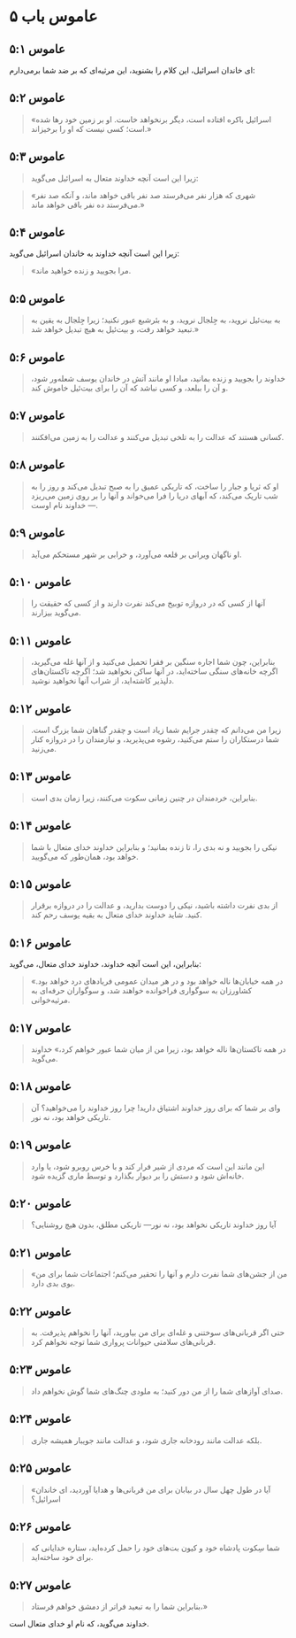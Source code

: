# عاموس باب ۵

## عاموس ۵:۱

ای خاندان اسرائیل، این کلام را بشنوید، این مرثیه‌ای که بر ضد شما برمی‌دارم:

## عاموس ۵:۲

> «اسرائیل باکره افتاده است،
> دیگر برنخواهد خاست.
> او بر زمین خود رها شده است؛
> کسی نیست که او را برخیزاند.»

## عاموس ۵:۳

> زیرا این است آنچه خداوند متعال به اسرائیل می‌گوید:

> «شهری که هزار نفر می‌فرستد
> صد نفر باقی خواهد ماند،
> و آنکه صد نفر می‌فرستد
> ده نفر باقی خواهد ماند.»

## عاموس ۵:۴

زیرا این است آنچه خداوند به خاندان اسرائیل می‌گوید:

> «مرا بجویید و زنده خواهید ماند.

## عاموس ۵:۵

> به بیت‌ئیل نروید،
> به جِلجال نروید،
> و به بئرشبع عبور نکنید؛
> زیرا جِلجال به یقین به تبعید خواهد رفت،
> و بیت‌ئیل به هیچ تبدیل خواهد شد.»

## عاموس ۵:۶

> خداوند را بجویید و زنده بمانید،
> مبادا او مانند آتش در خاندان یوسف شعله‌ور شود،
> و آن را ببلعد، و کسی نباشد که آن را برای بیت‌ئیل خاموش کند.

## عاموس ۵:۷

> کسانی هستند که عدالت را به تلخی تبدیل می‌کنند
> و عدالت را به زمین می‌افکنند.

## عاموس ۵:۸

> او که ثریا و جبار را ساخت،
> که تاریکی عمیق را به صبح تبدیل می‌کند
> و روز را به شب تاریک می‌کند،
> که آبهای دریا را فرا می‌خواند
> و آنها را بر روی زمین می‌ریزد
> — خداوند نام اوست.

## عاموس ۵:۹

> او ناگهان ویرانی بر قلعه می‌آورد،
> و خرابی بر شهر مستحکم می‌آید.

## عاموس ۵:۱۰

> آنها از کسی که در دروازه توبیخ می‌کند نفرت دارند
> و از کسی که حقیقت را می‌گوید بیزارند.

## عاموس ۵:۱۱

> بنابراین، چون شما اجاره سنگین بر فقرا تحمیل می‌کنید
> و از آنها غله می‌گیرید،
> اگرچه خانه‌های سنگی ساخته‌اید،
> در آنها ساکن نخواهید شد؛
> اگرچه تاکستان‌های دلپذیر کاشته‌اید،
> از شراب آنها نخواهید نوشید.

## عاموس ۵:۱۲

> زیرا من می‌دانم که چقدر جرایم شما زیاد است و چقدر گناهان شما بزرگ است.
> شما درستکاران را ستم می‌کنید، رشوه می‌پذیرید،
> و نیازمندان را در دروازه کنار می‌زنید.

## عاموس ۵:۱۳

> بنابراین، خردمندان در چنین زمانی سکوت می‌کنند،
> زیرا زمان بدی است.

## عاموس ۵:۱۴

> نیکی را بجویید و نه بدی را، تا زنده بمانید؛
> و بنابراین خداوند خدای متعال با شما خواهد بود،
> همان‌طور که می‌گویید.

## عاموس ۵:۱۵

> از بدی نفرت داشته باشید، نیکی را دوست بدارید،
> و عدالت را در دروازه برقرار کنید.
> شاید خداوند خدای متعال
> به بقیه یوسف رحم کند.

## عاموس ۵:۱۶

بنابراین، این است آنچه خداوند، خداوند خدای متعال، می‌گوید:

> «در همه خیابان‌ها ناله خواهد بود
> و در هر میدان عمومی فریادهای درد خواهد بود.
> کشاورزان به سوگواری فراخوانده خواهند شد،
> و سوگواران حرفه‌ای به مرثیه‌خوانی.

## عاموس ۵:۱۷

> در همه تاکستان‌ها ناله خواهد بود،
> زیرا من از میان شما عبور خواهم کرد،» خداوند می‌گوید.

## عاموس ۵:۱۸

> وای بر شما که برای روز خداوند اشتیاق دارید!
> چرا روز خداوند را می‌خواهید؟
> آن تاریکی خواهد بود، نه نور.

## عاموس ۵:۱۹

> این مانند این است که مردی از شیر فرار کند
> و با خرس روبرو شود،
> یا وارد خانه‌اش شود و دستش را بر دیوار بگذارد
> و توسط ماری گزیده شود.

## عاموس ۵:۲۰

> آیا روز خداوند تاریکی نخواهد بود، نه
> نور— تاریکی مطلق، بدون هیچ روشنایی؟

## عاموس ۵:۲۱

> «من از جشن‌های شما نفرت دارم و آنها را تحقیر می‌کنم؛
> اجتماعات شما برای من بوی بدی دارد.

## عاموس ۵:۲۲

> حتی اگر قربانی‌های سوختنی و غله‌ای برای من بیاورید،
> آنها را نخواهم پذیرفت.
> به قربانی‌های سلامتی حیوانات پرواری شما توجه نخواهم کرد.

## عاموس ۵:۲۳

> صدای آوازهای شما را از من دور کنید؛
> به ملودی چنگ‌های شما گوش نخواهم داد.

## عاموس ۵:۲۴

> بلکه عدالت مانند رودخانه جاری شود،
> و عدالت مانند جویبار همیشه جاری.

## عاموس ۵:۲۵

> «آیا در طول چهل سال در بیابان برای من قربانی‌ها و هدایا آوردید، ای خاندان اسرائیل؟

## عاموس ۵:۲۶

> شما سِکوت پادشاه خود و کیون بت‌های خود را حمل کرده‌اید،
> ستاره خدایانی که برای خود ساخته‌اید.

## عاموس ۵:۲۷

> بنابراین شما را به تبعید فراتر از دمشق خواهم فرستاد،»

خداوند می‌گوید، که نام او خدای متعال است.
